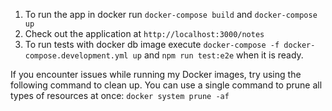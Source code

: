 
1. To run the app in docker run `docker-compose build` and `docker-compose up`
2. Check out the application at `http://localhost:3000/notes`
3. To run tests with docker db image execute `docker-compose -f docker-compose.development.yml up` and `npm run test:e2e` when it is ready.

If you encounter issues while running my Docker images, try using the following command to clean up. You can use a single command to prune all types of resources at once:
`docker system prune -af`
